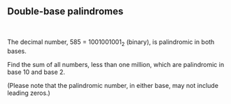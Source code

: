 ## Double-base palindromes
<br>
<p>The decimal number, 585 = 1001001001<sub>2</sub> (binary), is palindromic in both bases.</p>
<p>Find the sum of all numbers, less than one million, which are palindromic in base 10 and base 2.</p>
<p class="smaller">(Please note that the palindromic number, in either base, may not include leading zeros.)</p>

